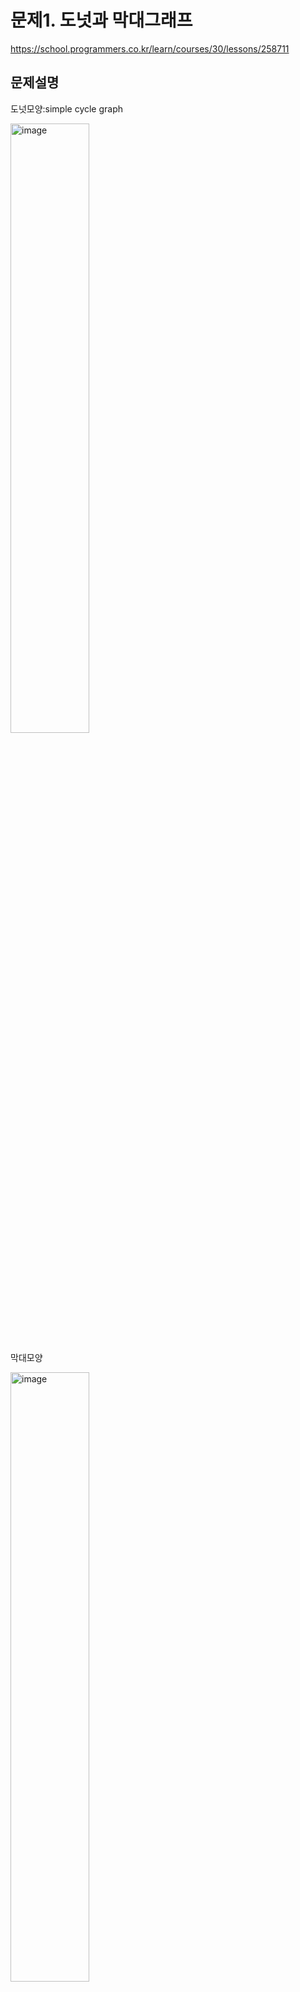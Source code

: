 # 문제1. 도넛과 막대그래프

https://school.programmers.co.kr/learn/courses/30/lessons/258711

## 문제설명

도넛모양:simple cycle graph

<img src="https://github.com/user-attachments/assets/011d281f-9d13-4b00-a7cc-0c0fd487bc3e" alt="image" style="width: 50%; height: 50%;">

막대모양

<img src="https://github.com/user-attachments/assets/8fefe073-c5fa-4a88-bec9-750521b8dff6" alt="image" style="width: 50%; height: 50%;">

8자모양

<img src="https://github.com/user-attachments/assets/877a0b36-13e6-45a8-9a6d-eee0e687f39f" alt="image" style="width: 50%; height: 50%;">

위 세 모양의 sub graph들이 있고, 새로운 한 vertex는 각 subgraph에 임의의 한 vertex를 destination으로 하는 edge로 연결되어 있다.

입력은 [[1,2],[3,4]]와 같은 형태로 edges가 주어지며, 출력은 [시작 vertex, #도넛모양, #막대모양, #8자모양]이다.

제한사항

<img src="https://github.com/user-attachments/assets/128b922a-3eee-4af8-94cc-e7e3159a4a50" alt="image" style="width: 50%; height: 50%;">

## 풀이

### 시작 vertex와 각 graph의 특징을 파악

#### 시작 vertex

no incomming edge. only outgoing edges

> 다만, 해당 조건은 막대모양의 시작점도 동일한 특성을 보유.
> 
제한조건에서 그래프의 개수가 2개 이상이므로 starting node는 최소 2개 이상의 outgoing edge를 가지지만, 막대모양의 시작점은 outgoing edge가 한 개 뿐임

#### 그래프

각 그래프의 vertex는 시작 vertex와 incomming edge로 연결될 수도 있으므로 outgoing edge를 기준으로 봐야 함

- **막대모양** : 마지막 vertex는 outgoing edge가 없음

- **8자모양** : intersection vertex 에는 두 개의 outgoing edges가 있음. incomming의 경우 starting vertex와 연결될 경우 

- **도넛모양** : 나머지

### 구현

각 vertex 별로 incomming edge와 outgoing edge의 개수를 구함

이를 바탕으로 starting vertex와 막대모양, 8자모양의 개수를 구하고, 전체 그래프의 개수는 starting vertex의 outgoing edge의 수와 같으므로 이 값에서 두 값을 빼면 도넛모양의 개수를 구할 수 있음

## 코드

def solution(edges):
    incomming, outgoing = counting_edges(edges)
    answer = counting(incomming,outgoing)
    return answer


def counting_edges(E):
    incomming=[0]
    outgoing=[0]
    max_vertex=1
    for e in E:
        if max_vertex < max(e):
            for i in range(max(e)-max_vertex):
                incomming.append(0)
                outgoing.append(0)
            max_vertex=max(e)
        incomming[e[1]-1]+=1
        outgoing[e[0]-1]+=1
    return incomming, outgoing

def counting(incomming, outgoing):
    n=len(incomming)
    zero_incomming_indices=[]
    eight_num=0
    bar_num=0
    for i in range(n):
        if incomming[i]==0:
            zero_incomming_indices.append(i)
        elif outgoing[i]==2:
            eight_num+=1
        elif outgoing[i]==0:
            bar_num+=1
    starting_vertex = max(zero_incomming_indices, key=lambda x: outgoing[x]) + 1
    d_num=outgoing[starting_vertex - 1] - bar_num - eight_num

    return [starting_vertex, d_num, bar_num, eight_num]
    



